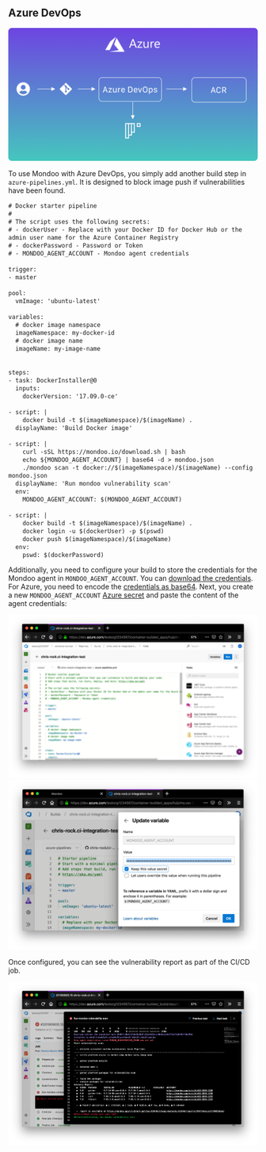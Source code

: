 ## Azure DevOps

![Illustration of Azure DevOps integration](../../assets/integration-azure-devops.png)

To use Mondoo with Azure DevOps, you simply add another build step in `azure-pipelines.yml`. It is designed to block image push if vulnerabilities have been found. 

```
# Docker starter pipeline
#
# The script uses the following secrets:
# - dockerUser - Replace with your Docker ID for Docker Hub or the admin user name for the Azure Container Registry
# - dockerPassword - Password or Token
# - MONDOO_AGENT_ACCOUNT - Mondoo agent credentials

trigger:
- master

pool:
  vmImage: 'ubuntu-latest'

variables:
  # docker image namespace
  imageNamespace: my-docker-id
  # docker image name
  imageName: my-image-name


steps:
- task: DockerInstaller@0
  inputs:
    dockerVersion: '17.09.0-ce'

- script: |
    docker build -t $(imageNamespace)/$(imageName) .
  displayName: 'Build Docker image'

- script: |
    curl -sSL https://mondoo.io/download.sh | bash 
    echo ${MONDOO_AGENT_ACCOUNT} | base64 -d > mondoo.json
    ./mondoo scan -t docker://$(imageNamespace)/$(imageName) --config mondoo.json 
  displayName: 'Run mondoo vulnerability scan'
  env:
    MONDOO_AGENT_ACCOUNT: $(MONDOO_AGENT_ACCOUNT)

- script: |
    docker build -t $(imageNamespace)/$(imageName) .
    docker login -u $(dockerUser) -p $(pswd)
    docker push $(imageNamespace)/$(imageName)
  env:
    pswd: $(dockerPassword)
```

Additionally, you need to configure your build to store the credentials for the Mondoo agent in `MONDOO_AGENT_ACCOUNT`. You can [download the credentials](../../agent/installation/registration). For Azure, you need to encode the [credentials as base64](#store-mondoo-credentials). Next, you create a new `MONDOO_AGENT_ACCOUNT` [Azure secret](https://docs.microsoft.com/en-us/azure/devops/pipelines/process/variables?view=azure-devops&tabs=yaml%2Cbatch#secret-variables) and paste the content of the agent credentials:

![Open Azure secrets configuration](../../assets/mondoo-cicd-azuredevops-setup1.png)
![Paste the configuration as Azure secret](../../assets/mondoo-cicd-azuredevops-setup2.png)

Once configured, you can see the vulnerability report as part of the CI/CD job.

![Run a mondoo scan in Azure DevOps](../../assets/mondoo-cicd-azuredevops-result-text.png)